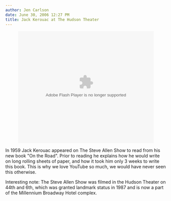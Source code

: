 ```yaml
---
author: Jen Carlson
date: June 30, 2006 12:27 PM
title: Jack Kerouac at The Hudson Theater
---
```


<p align="center"><object width="425" height="350"><param name="movie" value="http://www.youtube.com/v/jwj1iGsxtUo"><embed src="https://web.archive.org/web/20120129051618oe_/http://www.youtube.com/v/jwj1iGsxtUo" type="application/x-shockwave-flash" width="425" height="350"></object></p><p>
In 1959 Jack Kerouac appeared on The Steve Allen Show to read from his new book &quot;On the Road&quot;. Prior to reading he explains how he would write on long rolling sheets of paper, and how it took him only 3 weeks to write this book. This is why we love YouTube so much, we would have never seen this otherwise. 

</p><p>Interesting note: The Steve Allen Show was filmed in the Hudson Theater on 44th and 6th, which was granted landmark status in 1987 and is now a part of the Millennium Broadway Hotel complex.</p>